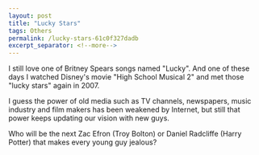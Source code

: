 ```yaml
---
layout: post
title: "Lucky Stars"
tags: Others
permalink: /lucky-stars-61c0f327dadb
excerpt_separator: <!--more-->
---
```

I still love one of Britney Spears songs named "Lucky". And one of these days I watched Disney's movie "High School Musical 2" and met those "lucky stars" again in 2007.

I guess the power of old media such as TV channels, newspapers, music industry and film makers has been weakened by Internet, but still that power keeps updating our vision with new guys.

Who will be the next Zac Efron (Troy Bolton) or Daniel Radcliffe (Harry Potter) that makes every young guy jealous?
<!--more-->
